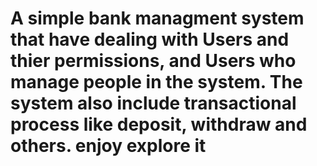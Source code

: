 # A simple bank managment system that have dealing with Users and thier permissions, and Users who manage people in the system. The system also include transactional process like deposit, withdraw and others. enjoy explore it
